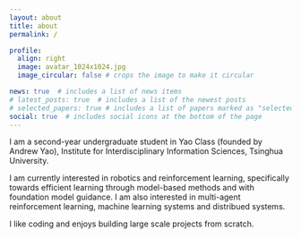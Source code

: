```yaml
---
layout: about
title: about
permalink: /

profile:
  align: right
  image: avatar_1024x1024.jpg
  image_circular: false # crops the image to make it circular

news: true  # includes a list of news items
# latest_posts: true  # includes a list of the newest posts
# selected_papers: true # includes a list of papers marked as "selected={true}"
social: true  # includes social icons at the bottom of the page
---
```


I am a second-year undergraduate student in Yao Class (founded by Andrew Yao), Institute for Interdisciplinary Information Sciences, Tsinghua University. 

I am currently interested in robotics and reinforcement learning, specifically towards efficient learning through model-based methods and with foundation model guidance. I am also interested in multi-agent reinforcement learning, machine learning systems and distribued systems.

I like coding and enjoys building large scale projects from scratch.
